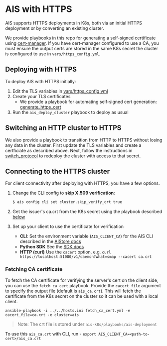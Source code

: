 
# AIS with HTTPS

AIS supports HTTPS deployments in K8s, both via an initial HTTPS deployment or by converting an existing cluster. 

We provide playbooks in this repo for generating a self-signed certificate using [cert-manager](https://cert-manager.io/). If you have cert-manager configured to use a CA, you must ensure the output certs are stored in the same K8s secret the cluster is configured to use in `vars/https_config.yml`.

## Deploying with HTTPS

To deploy AIS with HTTPS initially: 
1. Edit the TLS variables in [vars/https_config.yml](../vars/https_config.yml)
2. Create your TLS certificates
   - We provide a playbook for automating self-signed cert generation: [generate_https_cert](generate_https_cert.md)
3. Run the `ais_deploy_cluster` playbook to deploy as usual

## Switching an HTTP cluster to HTTPS

We also provide a playbook to transition from HTTP to HTTPS without losing any data in the cluster. 
First update the TLS variables and create a certficiate as described above. Next, follow the instructions in [switch_protocol](switch_protocol.md) to redeploy the cluster with access to that secret. 

## Connecting to the HTTPS cluster

For client connectivity after deploying with HTTPS, you have a few options.

1. Change the CLI config to **skip X.509 verification**:
   ```bash
   $ ais config cli set cluster.skip_verify_crt true
   ```

2. Get the issuer's ca.crt from the K8s secret using the playbook described [below](#fetching-ca-certificate) 

3. Set up your client to use the certificate for verification
   - **CLI**:  Set the environment variable (`AIS_CLIENT_CA`) for the AIS CLI described in the [AIStore docs](https://github.com/NVIDIA/aistore/blob/main/docs/cli.md#environment-variables)
   - **Python SDK** See the [SDK docs](https://github.com/NVIDIA/aistore/tree/main/python/aistore/sdk#readme)
   - **HTTP (curl)** Use the `cacert` option, e.g. `curl https://localhost:51080/v1/daemon?what=smap --cacert ca.crt`

### Fetching CA certificate

To fetch the CA certificate for verifying the server's cert on the client side, you can use the `fetch_ca_cert` playbook. Provide the `cacert_file` argument to specify the output file (default is `ais_ca.crt`). This will fetch the certificate from the K8s secret on the cluster so it can be used with a local client. 

```
ansible-playbook -i ../../hosts.ini fetch_ca_cert.yml -e cacert_file=ca.crt -e cluster=ais
```

> Note: The crt file is stored under `ais-k8s/playbooks/ais-deployment`

To use this `ais_ca.crt` with CLI, run - `export AIS_CLIENT_CA=<path-to-cert>/ais_ca.crt`

